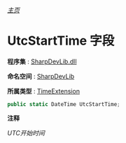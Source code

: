 ###### [主页](./Index.md "主页")

# UtcStartTime 字段

**程序集** : [SharpDevLib.dll](./SharpDevLib.assembly.md "SharpDevLib.dll")

**命名空间** : [SharpDevLib](./SharpDevLib.namespace.md "SharpDevLib")

**所属类型** : [TimeExtension](./SharpDevLib.TimeExtension.md "TimeExtension")
``` csharp
public static DateTime UtcStartTime;
```

**注释**

*UTC开始时间*



